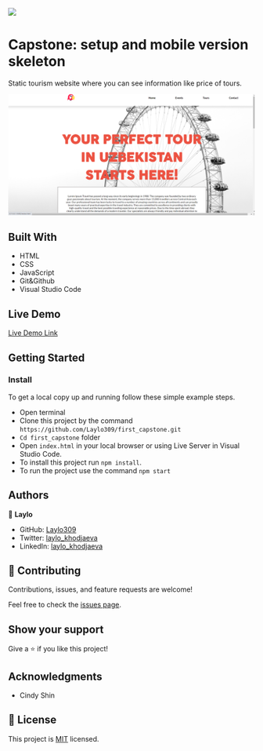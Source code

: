 ![](https://img.shields.io/badge/Microverse-blueviolet)

# Capstone: setup and mobile version skeleton
Static tourism website where you can see information like price of tours.


![screenshot](./Screenshot_2.png)

## Built With

- HTML
- CSS
- JavaScript
- Git&Github
- Visual Studio Code

## Live Demo

[Live Demo Link](https://tourism-website-laylo309.netlify.app/)


## Getting Started

### Install

To get a local copy up and running follow these simple example steps.

- Open terminal
- Clone this project by the command `https://github.com/Laylo309/first_capstone.git`
- `Cd first_capstone` folder
- Open `index.html` in your local browser or using Live Server in Visual Studio Code.
- To install this project run `npm install`.
- To run the project use the command `npm start`

## Authors

👤 **Laylo**

- GitHub: [Laylo309](https://github.com/Laylo309)
- Twitter: [laylo_khodjaeva](https://twitter.com/laylo_khodjaeva)
- LinkedIn: [laylo_khodjaeva](https://www.linkedin.com/in/laylo-khodjaeva/)

## 🤝 Contributing

Contributions, issues, and feature requests are welcome!

Feel free to check the [issues page](../../issues/).

## Show your support

Give a ⭐️ if you like this project!

## Acknowledgments

- Cindy Shin

## 📝 License

This project is [MIT](./MIT.md) licensed.

